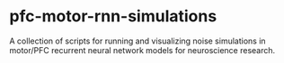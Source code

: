 # pfc-motor-rnn-simulations
A collection of scripts for running and visualizing noise simulations in motor/PFC recurrent neural network models for neuroscience research.
